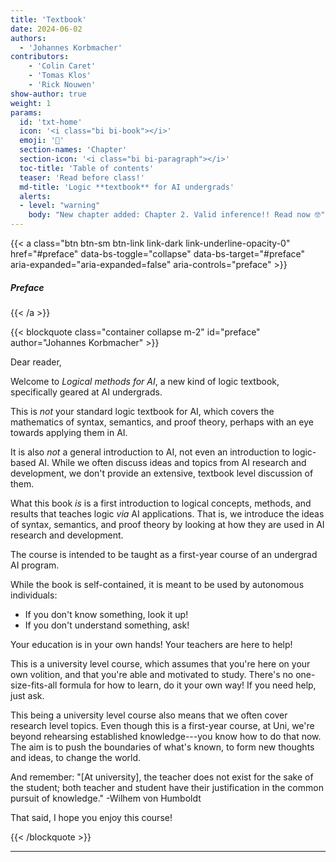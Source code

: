 ```yaml
---
title: 'Textbook'
date: 2024-06-02
authors: 
  - 'Johannes Korbmacher'
contributors:
    - 'Colin Caret'
    - 'Tomas Klos'
    - 'Rick Nouwen'
show-author: true
weight: 1
params: 
  id: 'txt-home'
  icon: '<i class="bi bi-book"></i>'
  emoji: '📖'
  section-names: 'Chapter'
  section-icon: '<i class="bi bi-paragraph"></i>'
  toc-title: 'Table of contents'
  teaser: 'Read before class!'
  md-title: 'Logic **textbook** for AI undergrads'
  alerts: 
  - level: "warning"
    body: "New chapter added: Chapter 2. Valid inference!! Read now 🤓"
---
```


{{< a 
    class="btn btn-sm btn-link link-dark link-underline-opacity-0" 
    href="#preface"
    data-bs-toggle="collapse"
    data-bs-target="#preface"  
    aria-expanded="aria-expanded=false"
    aria-controls="preface" >}}
<h5>Preface <i class="bi bi-chevron-left toggle-icon"></i></h5>
{{< /a >}}

{{< blockquote class="container collapse m-2" id="preface" author="Johannes Korbmacher" >}}

Dear reader,

Welcome to _Logical methods for AI_, a new kind of logic textbook, specifically
geared at AI undergrads.

This is _not_ your standard logic textbook for AI, which covers the mathematics of
syntax, semantics, and proof theory, perhaps with an eye towards applying them
in AI.

It is also _not_ a general introduction to AI, not even an introduction to
logic-based AI. While we often discuss ideas and topics from AI
research and development, we don't provide an extensive, textbook level
discussion of them.

What this book _is_ is a first introduction to logical concepts, methods, and
results that teaches logic _via_ AI applications. That is, we introduce the
ideas of syntax, semantics, and proof theory by looking at how they are used in
AI research and development.

The course is intended to be taught as a first-year course of an undergrad AI
program.

While the book is self-contained, it is meant to be used by autonomous
individuals:

+ If you don't know something, look it up! 
+ If you don't understand something, ask!

Your education is in your own hands! Your teachers are here to help!

This is a university level course, which assumes that you're here on your own
volition, and that you're able and motivated to study. There's no
one-size-fits-all formula for how to learn, do it your own way! If you need
help, just ask.

This being a university level course also means that we often cover research
level topics. Even though this is a first-year course, at Uni, we're beyond
rehearsing established knowledge---you know how to do that now. The aim is to
push the boundaries of what's known, to form new thoughts and ideas, to change
the world.

And remember: "[At university], the teacher does not exist for the sake of the
student; both teacher and student have their justification in the common pursuit
of knowledge." -Wilhem von Humboldt

That said, I hope you enjoy this course!

{{< /blockquote >}}

---
